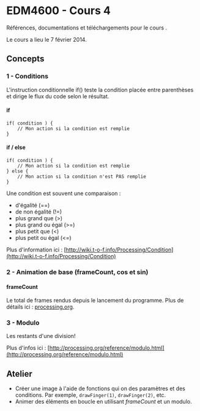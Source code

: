 EDM4600 - Cours 4
=======

Références, documentations et téléchargements pour le cours .

Le cours a lieu le 7 février 2014.

## Concepts

### 1 - Conditions

L'instruction conditionnelle if() teste la condition placée entre parenthèses et dirige le flux du code selon le résultat.

#### if

```
if( condition ) {
	// Mon action si la condition est remplie
}
```

#### if / else

```
if( condition ) {
	// Mon action si la condition est remplie
} else {
	// Mon action si la condition n'est PAS remplie
}
```

Une condition est souvent une comparaison :

- d'égalité (==)
- de non égalité (!=)
- plus grand que (>)
- plus grand ou égal (>=)
- plus petit que (<)
- plus petit ou égal (<=)

Plus d'information ici : [http://wiki.t-o-f.info/Processing/Condition](http://wiki.t-o-f.info/Processing/Condition)

### 2 - Animation de base (frameCount, cos et sin)

#### frameCount

Le total de frames rendus depuis le lancement du programme. Plus de détails ici : [processing.org](http://processing.org/reference/frameCount.html).

### 3 - Modulo

Les restants d'une division!

Plus d'infos ici : [http://processing.org/reference/modulo.html](http://processing.org/reference/modulo.html)

## Atelier


- Créer une image à l'aide de fonctions qui on des paramètres et des conditions. Par exemple, `drawFinger(1)`, `drawFinger(2)`, etc.
- Animer des éléments en boucle en utilisant *frameCount* et un modulo.
